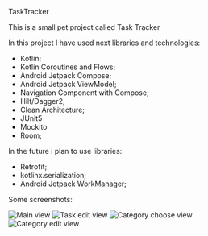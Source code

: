TaskTracker

This is a small pet project called Task Tracker

In this project I have used next libraries and technologies:

* Kotlin;
* Kotlin Coroutines and Flows;
* Android Jetpack Compose;
* Android Jetpack ViewModel;
* Navigation Component with Compose;
* Hilt/Dagger2;
* Clean Architecture;
* JUnit5
* Mockito
* Room;

In the future i plan to use libraries:

* Retrofit;
* kotlinx.serialization;
* Android Jetpack WorkManager;

Some screenshots:

![Main view](./screenshots/Screenshot_1.png?raw=true)
![Task edit view](./screenshots/Screenshot_2.png?raw=true)
![Category choose view](./screenshots/Screenshot_3.png?raw=true)
![Category edit view](./screenshots/Screenshot_4.png?raw=true)
